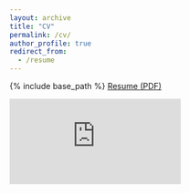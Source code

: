 ```yaml
---
layout: archive
title: "CV"
permalink: /cv/
author_profile: true
redirect_from:
  - /resume
---
```


{% include base_path %}
<a target="_blank" href="https://zaidsheikh.github.io/files/CV.pdf">Resume (PDF)</a>

<embed src="https://zaidsheikh.github.io/files/CV.pdf"/>
